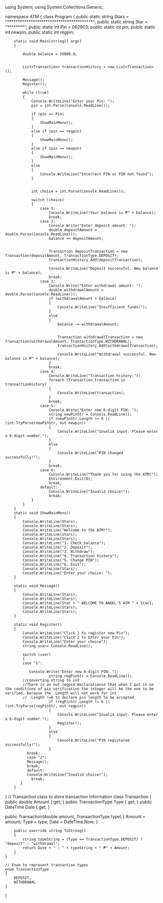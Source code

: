 using System;
using System.Collections.Generic;

namespace ATM
{
    class Program
    {
        public static string Stars = "****************************************";
        public static string Star = "********";
        public static int Pin = 062903;
        public static int pin;
        public static int newpin;
        public static int regpin;
       
        
        static void Main(string[] args)
        {

            double balance = 10000.0;


            List<Transaction> transactionHistory = new List<Transaction>();

            Message();
            Register();

            while (true)
            {
                Console.WriteLine("Enter your Pin: ");
                pin = int.Parse(Console.ReadLine());

                if (pin == Pin)
                {
                    ShowMainMenu();
                }
                else if (pin == regpin)
                {
                    ShowMainMenu();
                }
                else if (pin == newpin)
                {
                    ShowMainMenu();
                }
                else
                {
                    Console.WriteLine("Incorrect PIN or PIN not found");
                }


                int choice = int.Parse(Console.ReadLine());

                switch (choice)
                {
                    case 1:
                        Console.WriteLine("Your balance is ₱" + balance);
                        break;
                    case 2:
                        Console.Write("Enter deposit amount: ");
                        double depositAmount = double.Parse(Console.ReadLine());
                        balance += depositAmount;


                        Transaction depositTransaction = new Transaction(depositAmount, TransactionType.DEPOSIT);
                        transactionHistory.Add(depositTransaction);

                        Console.WriteLine("Deposit successful. New balance is ₱" + balance);
                        break;
                    case 3:
                        Console.Write("Enter withdrawal amount: ");
                        double withdrawalAmount = double.Parse(Console.ReadLine());
                        if (withdrawalAmount > balance)
                        {
                            Console.WriteLine("Insufficient funds!");
                        }
                        else
                        {
                            balance -= withdrawalAmount;


                            Transaction withdrawalTransaction = new Transaction(withdrawalAmount, TransactionType.WITHDRAWAL);
                            transactionHistory.Add(withdrawalTransaction);

                            Console.WriteLine("Withdrawal successful. New balance is ₱" + balance);
                        }
                        break;
                    case 4:
                        Console.WriteLine("Transaction history:");
                        foreach (Transaction transaction in transactionHistory)
                        {
                            Console.WriteLine(transaction);
                        }
                        break;
                    case 5:
                        Console.Write("Enter new 6-digit PIN: ");
                        string newPinStr = Console.ReadLine();
                        if (newPinStr.Length != 6 || !int.TryParse(newPinStr, out newpin))
                        {
                            Console.WriteLine("Invalid input. Please enter a 6-digit number.");
                        }
                        else
                        {
                            Console.WriteLine("PIN changed successfully!");
                        }
                        break;
                    case 6:
                        Console.WriteLine("Thank you for using the ATM!");
                        Environment.Exit(0);
                        break;
                    default:
                        Console.WriteLine("Invalid choice!");
                        break;
                }
            }
        }
        static void ShowMainMenu()
        {
            Console.WriteLine(Stars);
            Console.WriteLine(Stars);
            Console.WriteLine("Welcome to the ATM!");
            Console.WriteLine(Stars);
            Console.WriteLine(Stars);
            Console.WriteLine("1. Check balance");
            Console.WriteLine("2. Deposit");
            Console.WriteLine("3. Withdraw");
            Console.WriteLine("4. Transaction history");
            Console.WriteLine("5. Change PIN");
            Console.WriteLine("6. Exit");
            Console.WriteLine(Stars);
            Console.WriteLine("Enter your choice: ");
        }

        static void Message()
        {
            Console.WriteLine(Stars);
            Console.WriteLine(Stars);
            Console.WriteLine(Star + " WELCOME TO ANGEL'S ATM " + Star);
            Console.WriteLine(Stars);
            Console.WriteLine(Stars);
        }
        
        static void Register()
        {
            Console.WriteLine("Click 1 to register new Pin");
            Console.WriteLine("Click 2 to Enter your Pin");
            Console.WriteLine("Enter your choice");
            string user= Console.ReadLine();
            
            switch (user)
            {
            case "1":
            
               Console.Write("Enter new 6-digit PIN: ");
                        string regPinStr = Console.ReadLine();
			//converting string to int
			//There is an out regpin declarationso that when I put it on the conditions of pin verification the integer will be the one to be verified, because the .Length will not work for int
			// .Length !=6 to declare pin length to be accepted
                        if (regPinStr.Length != 6 || !int.TryParse(regPinStr, out regpin))
                        {
                            Console.WriteLine("Invalid input. Please enter a 6-digit number.");
                            Register();
                        }
                        else
                        {
                            Console.WriteLine("PIN registered successfully!");
                        }
              break;
              case "2":
              Message();
              break;
              default:
              Console.WriteLine("Invalid choice!");
                break;
           }
        }
}
    // Transaction class to store transaction information
    class Transaction
    {
        public double Amount { get; }
        public TransactionType Type { get; }
        public DateTime Date { get; }
        
public Transaction(double amount, TransactionType type)
        {
            Amount = amount;
            Type = type;
            Date = DateTime.Now;
        }

        public override string ToString()
        {
            string typeString = (Type == TransactionType.DEPOSIT) ? "deposit" : "withdrawal";
            return Date + " - " + typeString + " ₱" + Amount;
        }
    }

    // Enum to represent transaction types
    enum TransactionType
    {
        DEPOSIT,
        WITHDRAWAL
    }
}
